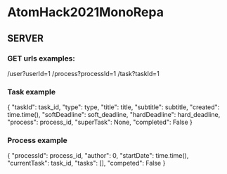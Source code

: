# AtomHack2021MonoRepa

## SERVER
### GET urls examples:
/user?userId=1
/process?processId=1
/task?taskId=1

### Task example
  {
    "taskId": task_id,
    "type": type,
    "title": title,
    "subtitle": subtitle,
    "created": time.time(),
    "softDeadline": soft_deadline,
    "hardDeadline": hard_deadline,
    "process": process_id,
    "superTask": None,
    "completed": False
  }
### Process example
  {
    "processId": process_id,
    "author": 0,
    "startDate": time.time(),
    "currentTask": task_id,
    "tasks": [],
    "competed": False
  }
